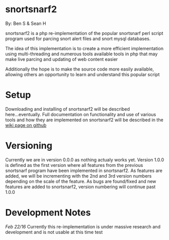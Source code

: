 # snortsnarf2

By: Ben S & Sean H

snortsnarf2 is a php re-implementation of the popular snortsnarf perl script program used for parcing snort alert files
and snort mysql databases. 

The idea of this implementation is to create a more efficient implementation using multi-threading
and numerous tools available tools in php that may make live parcing and updating of web content easier

Additionally the hope is to make the source code more easily available, allowing others an opportunity to learn
and understand this popular script

# Setup
Downloading and installing of snortsnarf2 will be described here...eventually. Full documentation on functionality and
use of various tools and how they are implemented on snortsnarf2 will be described in the [wiki page on github](https://github.com/project-terris/snortsnarf2/wiki)

# Versioning
Currently we are in version 0.0.0 as nothing actualy works yet. Version 1.0.0 is defined as the first version where all features from the
previous snortsnarf program have been implemented in snortsnarf2. As features are added, we will be incrementing with the 2nd and 3rd version
numbers depending on the scale of the feature. As bugs are found/fixed and new features are added to snortsnarf2, version numbering will continue
past 1.0.0

# Development Notes
*Feb 22/16*
Currently this re-implementation is under massive research and development and is not usable at this time
test